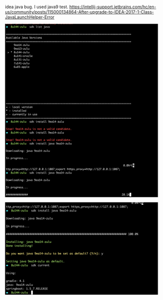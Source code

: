 # 

idea java bug. I used java9 test.
https://intellij-support.jetbrains.com/hc/en-us/community/posts/115000134864-After-upgrade-to-IDEA-2017-1-Class-JavaLaunchHelper-Error

![](media/15062612921373.jpg)


![](media/15062615795001.jpg)


